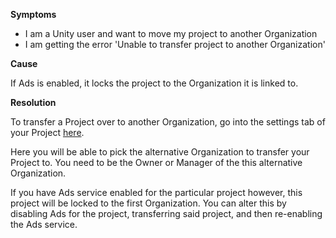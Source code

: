 
        

<span class="wysiwyg-underline">**Symptoms** </span>

*   I am a Unity user and want to move my project to another Organization
*   I am getting the error 'Unable to transfer project to another Organization'

<span class="wysiwyg-underline">**Cause** </span>

If Ads is enabled, it locks the project to the Organization it is linked to.

<span class="wysiwyg-underline">**Resolution** </span>

To transfer a Project over to another Organization, go into the settings tab of your Project [here](https://developer.cloud.unity3d.com/orgs/).   

Here you will be able to pick the alternative Organization to transfer your Project to. You need to be the Owner or Manager of the this alternative Organization.

If you have Ads service enabled for the particular project however, this project will be locked to the first Organization. You can alter this by disabling Ads for the project, transferring said project, and then re-enabling the Ads service.

      